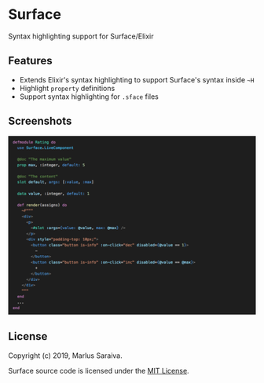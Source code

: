 # Surface

Syntax highlighting support for Surface/Elixir

## Features

  * Extends Elixir's syntax highlighting to support Surface's syntax inside `~H`
  * Highlight `property` definitions
  * Support syntax highlighting for `.sface` files

## Screenshots

![Syntax highlighting](https://raw.githubusercontent.com/msaraiva/vscode-surface/master/images/example.png)

## License

Copyright (c) 2019, Marlus Saraiva.

Surface source code is licensed under the [MIT License](LICENSE).
